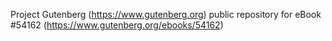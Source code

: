Project Gutenberg (https://www.gutenberg.org) public repository for
eBook #54162 (https://www.gutenberg.org/ebooks/54162)
